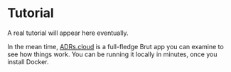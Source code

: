# Tutorial

A real tutorial will appear here eventually.

In the mean time, [ADRs.cloud](https://github.com/thirdtank/adrs.cloud) is a
full-fledge Brut app you can examine to see how things work. You can be running it
locally in minutes, once you install Docker.
